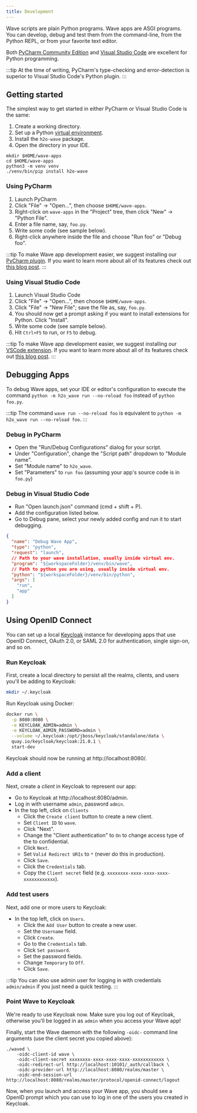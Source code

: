 ```yaml
---
title: Development
---
```


Wave scripts are plain Python programs. Wave apps are ASGI programs. You can develop, debug and test them from the command-line, from the Python REPL, or from your favorite text editor.

Both [PyCharm Community Edition](https://www.jetbrains.com/pycharm/download) and [Visual Studio Code](https://code.visualstudio.com/) are excellent for Python programming.

:::tip
At the time of writing, PyCharm's type-checking and error-detection is superior to Visual Studio Code's Python plugin.
:::

## Getting started

The simplest way to get started in either PyCharm or Visual Studio Code is the same:

1. Create a working directory.
2. Set up a Python [virtual environment](https://docs.python.org/3/tutorial/venv.html).
3. Install the `h2o-wave` package.
4. Open the directory in your IDE.

```shell
mkdir $HOME/wave-apps
cd $HOME/wave-apps
python3 -m venv venv
./venv/bin/pip install h2o-wave
```

### Using PyCharm

1. Launch PyCharm
2. Click "File" -> "Open...", then choose `$HOME/wave-apps`.
3. Right-click on `wave-apps` in the "Project" tree, then click "New" -> "Python File".
4. Enter a file name, say, `foo.py`.
5. Write some code (see sample below).
6. Right-click anywhere inside the file and choose "Run foo" or "Debug foo".

:::tip
To make Wave app development easier, we suggest installing our [PyCharm plugin](https://plugins.jetbrains.com/plugin/18530-h2o-wave). If you want to learn more about all of its features check out [this blog post](https://wave.h2o.ai/blog/h2o-wave-pycharm-plugin).
:::

### Using Visual Studio Code

1. Launch Visual Studio Code
2. Click "File" -> "Open...", then choose `$HOME/wave-apps`.
3. Click "File" -> "New File"; save the file as, say, `foo.py`.
4. You should now get a prompt asking if you want to install extensions for Python. Click "Install".
5. Write some code (see sample below).
6. Hit `Ctrl+F5` to run, or `F5` to debug.

:::tip
To make Wave app development easier, we suggest installing our [VSCode extension](https://marketplace.visualstudio.com/items?itemName=h2oai.h2o-wave). If you want to learn more about all of its features check out [this blog post](https://wave.h2o.ai/blog/h2o-wave-vscode-extension).
:::

## Debugging Apps

To debug Wave apps, set your IDE or editor's configuration to execute the command `python -m h2o_wave run --no-reload foo` instead of `python foo.py`.

:::tip
The command `wave run --no-reload foo` is equivalent to `python -m h2o_wave run --no-reload foo`.
:::

### Debug in PyCharm

- Open the "Run/Debug Configurations" dialog for your script.
- Under "Configuration", change the "Script path" dropdown to "Module name".
- Set "Module name" to `h2o_wave`.
- Set "Parameters" to `run foo` (assuming your app's source code is in `foo.py`)

### Debug in Visual Studio Code

- Run "Open launch.json" command (cmd + shift + P).
- Add the configuration listed below.
- Go to Debug pane, select your newly added config and run it to start debugging.

```json
{
  "name": "Debug Wave App",
  "type": "python",
  "request": "launch",
  // Path to your wave installation, usually inside virtual env.
  "program": "${workspaceFolder}/venv/bin/wave",
  // Path to python you are using, usually inside virtual env.
  "python": "${workspaceFolder}/venv/bin/python",
  "args": [
    "run",
    "app"
  ]
}
```

## Using OpenID Connect

You can set up a local [Keycloak](https://www.keycloak.org/) instance for developing apps that use OpenID Connect, OAuth 2.0, or SAML 2.0 for authentication, single sign-on, and so on.

### Run Keycloak

First, create a local directory to persist all the realms, clients, and users you'll be adding to Keycloak:

```sh
mkdir ~/.keycloak
```

Run Keycloak using Docker:

```sh
docker run \
  -p 8080:8080 \
  -e KEYCLOAK_ADMIN=admin \
  -e KEYCLOAK_ADMIN_PASSWORD=admin \
  --volume ~/.keycloak:/opt/jboss/keycloak/standalone/data \
  quay.io/keycloak/keycloak:21.0.1 \
  start-dev
```

Keycloak should now be running at http://localhost:8080/.

### Add a client

Next, create a *client* in Keycloak to represent our app:

- Go to Keycloak at http://localhost:8080/admin.
- Log in with username `admin`, password `admin`.
- In the top left, click on `Clients`
  - Click the `Create client` button to create a new client.
  - Set `Client ID` to `wave`.
  - Click "Next".
  - Change the "Client authentication" to `On` to change access type of the to confidential.
  - Click `Next`.
  - Set `Valid Redirect URIs` to `*` (never do this in production).
  - Click `Save`.
  - Click the `Credentials` tab.
  - Copy the `Client secret` field (e.g. `xxxxxxxx-xxxx-xxxx-xxxx-xxxxxxxxxxxx`).

### Add test users

Next, add one or more users to Keycloak:

- In the top left, click on `Users`.
  - Click the `Add User` button to create a new user.
  - Set the `Username` field.
  - Click `Create`.
  - Go to the `Credentials` tab.
  - Click `Set password`.
  - Set the password fields.
  - Change `Temporary` to `Off`.
  - Click `Save`.

:::tip
You can also use admin user for logging in with credentials `admin/admin` if you just need a quick testing.
:::

### Point Wave to Keycloak

We're ready to use Keycloak now. Make sure you log out of Keycloak, otherwise you'll be logged in as `admin` when you access your Wave app!

Finally, start the Wave daemon with the following `-oidc-` command line arguments (use the client secret you copied above):

```
./waved \
    -oidc-client-id wave \
    -oidc-client-secret xxxxxxxx-xxxx-xxxx-xxxx-xxxxxxxxxxxx \
    -oidc-redirect-url http://localhost:10101/_auth/callback \
    -oidc-provider-url http://localhost:8080/realms/master \
    -oidc-end-session-url http://localhost:8080/realms/master/protocol/openid-connect/logout

```

Now, when you launch and access your Wave app, you should see a OpenID prompt which you can use to log in one of the users you created in Keycloak.
